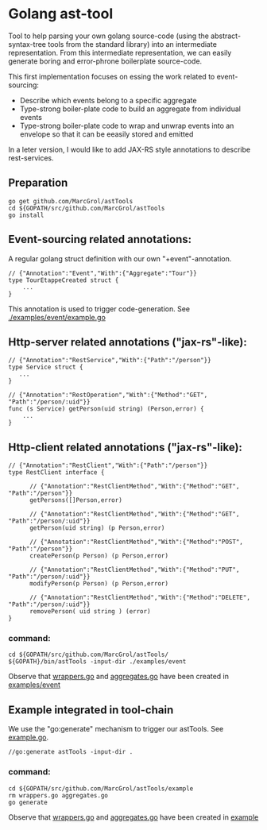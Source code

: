 # Golang ast-tool

Tool to help parsing your own golang source-code (using the abstract-syntax-tree tools from the standard library) into an intermediate representation.
From this intermediate representation, we can easily generate boring and error-phrone boilerplate source-code.

This first implementation focuses on essing the work related to event-sourcing:
- Describe which events belong to a specific aggregate
- Type-strong boiler-plate code to build an aggregate from individual events
- Type-strong boiler-plate code to wrap and unwrap events into an envelope so that it can be eeasily stored and emitted

In a leter version, I would like to add JAX-RS style annotations to describe rest-services.

## Preparation
    go get github.com/MarcGrol/astTools
    cd ${GOPATH/src/github.com/MarcGrol/astTools
    go install

## Event-sourcing related annotations:

A regular golang struct definition with our own "+event"-annotation. 
    
    // {"Annotation":"Event","With":{"Aggregate":"Tour"}}
    type TourEtappeCreated struct {
        ...
    }        

This annotation is used to trigger code-generation. See [./examples/event/example.go](./examples/event/example.go)

## Http-server related annotations ("jax-rs"-like):

    // {"Annotation":"RestService","With":{"Path":"/person"}}
    type Service struct {
       ...
    }
    
    // {"Annotation":"RestOperation","With":{"Method":"GET", "Path":"/person/:uid"}}
    func (s Service) getPerson(uid string) (Person,error) {
        ...
    }        

## Http-client related annotations ("jax-rs"-like):

    // {"Annotation":"RestClient","With":{"Path":"/person"}}
    type RestClient interface {
          
          // {"Annotation":"RestClientMethod","With":{"Method":"GET", "Path":"/person"}}
          getPersons([]Person,error)
          
          // {"Annotation":"RestClientMethod","With":{"Method":"GET", "Path":"/person/:uid"}}
          getPerson(uid string) (p Person,error)
          
          // {"Annotation":"RestClientMethod","With":{"Method":"POST", "Path":"/person"}}
          createPerson(p Person) (p Person,error)
          
          // {"Annotation":"RestClientMethod","With":{"Method":"PUT", "Path":"/person/:uid"}}
          modifyPerson(p Person) (p Person,error)

          // {"Annotation":"RestClientMethod","With":{"Method":"DELETE", "Path":"/person/:uid"}}
          removePerson( uid string ) (error)
    }

### command:
    cd ${GOPATH/src/github.com/MarcGrol/astTools/
    ${GOPATH}/bin/astTools -input-dir ./examples/event

Observe that [wrappers.go](./examples/event/wrappers.go) and [aggregates.go](./examples/event/aggregates.go) have been created in [examples/event](examples/event)

## Example integrated in tool-chain

We use the "go:generate" mechanism to trigger our astTools. See [example.go](./examples/event/example.go).

    //go:generate astTools -input-dir .

### command:
    cd ${GOPATH/src/github.com/MarcGrol/astTools/example
    rm wrappers.go aggregates.go
    go generate
    
Observe that [wrappers.go](./examples/event/wrappers.go) and [aggregates.go](./examples/event/aggregates.go) have been created in [example]( examples/event/)
